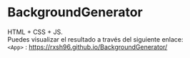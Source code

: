 # BackgroundGenerator
HTML + CSS + JS.  
Puedes visualizar el resultado a través del siguiente enlace:  
`<App>` : <https://rxsh96.github.io/BackgroundGenerator/>